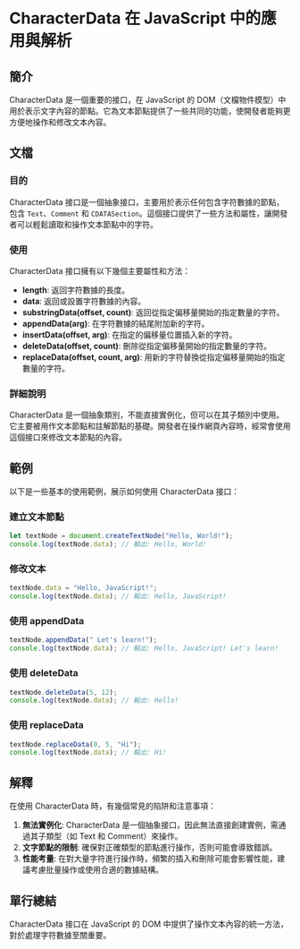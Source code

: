 <!--
Meta Description: # CharacterData 在 JavaScript 中的應用與解析 ## 簡介 CharacterData 是一個重要的接口，在 JavaScript 的 DOM（文檔物件模型）中用於表示文字內容的節點。它為文本節點提供了一些共同的功能，使開發者能夠更方便地操作和修改文本內容。 ## 文檔 #...
Meta Keywords: javascript, textnode, characterdata, data, hello
-->

# CharacterData 在 JavaScript 中的應用與解析

## 簡介
CharacterData 是一個重要的接口，在 JavaScript 的 DOM（文檔物件模型）中用於表示文字內容的節點。它為文本節點提供了一些共同的功能，使開發者能夠更方便地操作和修改文本內容。

## 文檔
### 目的
CharacterData 接口是一個抽象接口，主要用於表示任何包含字符數據的節點，包含 `Text`、`Comment` 和 `CDATASection`。這個接口提供了一些方法和屬性，讓開發者可以輕鬆讀取和操作文本節點中的字符。

### 使用
CharacterData 接口擁有以下幾個主要屬性和方法：

- **length**: 返回字符數據的長度。
- **data**: 返回或設置字符數據的內容。
- **substringData(offset, count)**: 返回從指定偏移量開始的指定數量的字符。
- **appendData(arg)**: 在字符數據的結尾附加新的字符。
- **insertData(offset, arg)**: 在指定的偏移量位置插入新的字符。
- **deleteData(offset, count)**: 刪除從指定偏移量開始的指定數量的字符。
- **replaceData(offset, count, arg)**: 用新的字符替換從指定偏移量開始的指定數量的字符。

### 詳細說明
CharacterData 是一個抽象類別，不能直接實例化，但可以在其子類別中使用。它主要被用作文本節點和註解節點的基礎。開發者在操作網頁內容時，經常會使用這個接口來修改文本節點的內容。

## 範例
以下是一些基本的使用範例，展示如何使用 CharacterData 接口：

### 建立文本節點
```javascript
let textNode = document.createTextNode("Hello, World!");
console.log(textNode.data); // 輸出: Hello, World!
```

### 修改文本
```javascript
textNode.data = "Hello, JavaScript!";
console.log(textNode.data); // 輸出: Hello, JavaScript!
```

### 使用 appendData
```javascript
textNode.appendData(" Let's learn!");
console.log(textNode.data); // 輸出: Hello, JavaScript! Let's learn!
```

### 使用 deleteData
```javascript
textNode.deleteData(5, 12);
console.log(textNode.data); // 輸出: Hello!
```

### 使用 replaceData
```javascript
textNode.replaceData(0, 5, "Hi");
console.log(textNode.data); // 輸出: Hi!
```

## 解釋
在使用 CharacterData 時，有幾個常見的陷阱和注意事項：

1. **無法實例化**: CharacterData 是一個抽象接口，因此無法直接創建實例，需通過其子類型（如 Text 和 Comment）來操作。
2. **文字節點的限制**: 確保對正確類型的節點進行操作，否則可能會導致錯誤。
3. **性能考量**: 在對大量字符進行操作時，頻繁的插入和刪除可能會影響性能，建議考慮批量操作或使用合適的數據結構。

## 單行總結
CharacterData 接口在 JavaScript 的 DOM 中提供了操作文本內容的統一方法，對於處理字符數據至關重要。